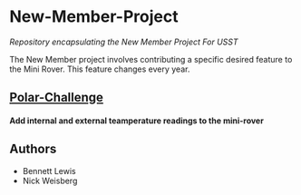 # New-Member-Project
_Repository encapsulating the New Member Project For USST_

The New Member project involves contributing a specific desired feature to the Mini Rover.
This feature changes every year.

## [Polar-Challenge](https://github.com/UofSSpaceTeam/New-Member-Project/wiki)
#### Add internal and external teamperature readings to the mini-rover



## Authors
* Bennett Lewis
* Nick Weisberg
